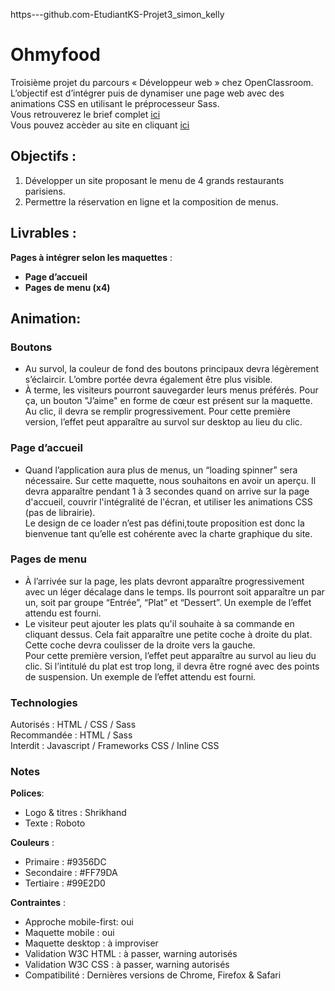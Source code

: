 https---github.com-EtudiantKS-Projet3_simon_kelly  

# Ohmyfood  
Troisième projet du parcours « Développeur web » chez OpenClassroom.  
L’objectif est d’intégrer puis de dynamiser une page web avec des animations CSS en utilisant le préprocesseur Sass.  
Vous retrouverez le brief complet [ici](https://s3.eu-west-1.amazonaws.com/course.oc-static.com/projects/Front-End+V2/P3+CSS+animations/DW+P3+-+Brief+creatif+-+Ohmyfood!.pdf)  
Vous pouvez accèder au site en cliquant [ici](https://etudiantks.github.io/https---github.com-EtudiantKS-Projet3_simon_kelly/)  

## Objectifs : 
1.	Développer un site proposant le menu de 4 grands restaurants parisiens.  
2.	Permettre la réservation en ligne et la composition de menus. 
  
## Livrables : 
__Pages à intégrer selon les maquettes__ :  
* __Page d’accueil__    
* __Pages de menu (x4)__  
  
## Animation:  
  
### Boutons   
  
-	Au survol, la couleur de fond des boutons principaux devra légèrement s’éclaircir. L’ombre portée devra également être plus visible.  
-	À terme, les visiteurs pourront sauvegarder leurs menus préférés. Pour ça, un bouton "J’aime" en forme de cœur est présent sur la maquette. 
Au clic, il devra se remplir progressivement. Pour cette première version, l’effet peut apparaître au survol sur desktop au lieu du clic.  
  
### Page d’accueil  
  
-	Quand l’application aura plus de menus, un “loading spinner” sera nécessaire. Sur cette maquette, nous souhaitons en avoir un aperçu. Il devra apparaître pendant 1 à 3 secondes quand on arrive sur la page d'accueil, couvrir l'intégralité de l'écran, et utiliser les animations CSS (pas de librairie).  
Le design de ce loader n’est pas défini,toute proposition est donc la bienvenue tant qu’elle est cohérente avec la charte graphique du site.  

### Pages de menu    
  
-	À l’arrivée sur la page, les plats devront apparaître progressivement avec un léger décalage dans le temps. Ils pourront soit apparaître un par un, soit par groupe “Entrée”, “Plat” et “Dessert”. Un exemple de l’effet attendu est fourni.  
-	Le visiteur peut ajouter les plats qu'il souhaite à sa commande en cliquant dessus. Cela fait apparaître une petite coche à droite du plat. Cette coche devra coulisser de la droite vers la gauche.  
Pour cette première version, l’effet peut apparaître au survol au lieu du clic. Si l’intitulé du plat est trop long, il devra être rogné avec des points de suspension. Un exemple de l’effet attendu est fourni.  
  
### Technologies  
Autorisés : HTML / CSS / Sass  
Recommandée : HTML / Sass  
Interdit : Javascript / Frameworks CSS / Inline CSS  
  
### Notes  
__Polices__:  
*	Logo & titres : Shrikhand  
*	Texte : Roboto  
  
__Couleurs__ :  
*	Primaire : #9356DC  
*	Secondaire : #FF79DA  
*	Tertiaire : #99E2D0  

__Contraintes__ :  
* Approche mobile-first: oui  
*	Maquette mobile : oui  
*	Maquette desktop : à improviser  
*	Validation W3C HTML : à passer, warning autorisés  
*	Validation W3C CSS : à passer, warning autorisés  
*	Compatibilité : Dernières versions de Chrome, Firefox & Safari  


